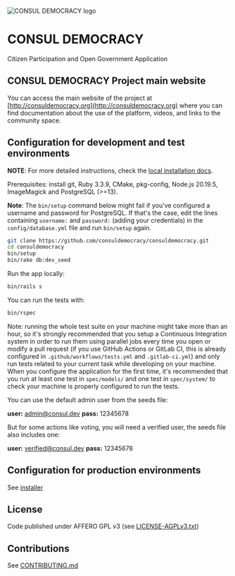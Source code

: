 ![CONSUL DEMOCRACY logo](../img/consul_logo.png)

# CONSUL DEMOCRACY

Citizen Participation and Open Government Application

## CONSUL DEMOCRACY Project main website

You can access the main website of the project at [http://consuldemocracy.org](http://consuldemocracy.org) where you can find documentation about the use of the platform, videos, and links to the community space.

## Configuration for development and test environments

**NOTE**: For more detailed instructions, check the [local installation docs](installation/local_installation.md).

Prerequisites: install git, Ruby 3.3.9, CMake, pkg-config, Node.js 20.19.5, ImageMagick and PostgreSQL (>=13).

**Note**: The `bin/setup` command below might fail if you've configured a username and password for PostgreSQL. If that's the case, edit the lines containing `username:` and `password:` (adding your credentials) in the `config/database.yml` file and run `bin/setup` again.

```bash
git clone https://github.com/consuldemocracy/consuldemocracy.git
cd consuldemocracy
bin/setup
bin/rake db:dev_seed
```

Run the app locally:

```bash
bin/rails s
```

You can run the tests with:

```bash
bin/rspec
```

Note: running the whole test suite on your machine might take more than an hour, so it's strongly recommended that you setup a Continuous Integration system in order to run them using parallel jobs every time you open or modify a pull request (if you use GitHub Actions or GitLab CI, this is already configured in `.github/workflows/tests.yml` and `.gitlab-ci.yml`) and only run tests related to your current task while developing on your machine. When you configure the application for the first time, it's recommended that you run at least one test in `spec/models/` and one test in `spec/system/` to check your machine is properly configured to run the tests.

You can use the default admin user from the seeds file:

 **user:** admin@consul.dev
 **pass:** 12345678

But for some actions like voting, you will need a verified user, the seeds file also includes one:

 **user:** verified@consul.dev
 **pass:** 12345678

## Configuration for production environments

See [installer](https://github.com/consuldemocracy/installer)

## License

Code published under AFFERO GPL v3 (see [LICENSE-AGPLv3.txt](open_source/license.md))

## Contributions

See [CONTRIBUTING.md](https://github.com/consuldemocracy/consuldemocracy/blob/master/CONTRIBUTING.md)
